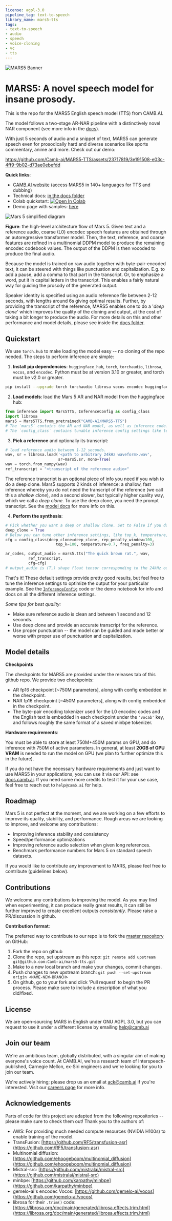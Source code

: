 ```yaml
---
license: agpl-3.0
pipeline_tag: text-to-speech
library_name: mars5-tts
tags:
- text-to-speech
- audio
- speech
- voice-cloning
- vc
- tts
---
```

![MARS5 Banner](assets/github-banner.png)

# MARS5: A novel speech model for insane prosody.

This is the repo for the MARS5 English speech model (TTS) from CAMB.AI.

The model follows a two-stage AR-NAR pipeline with a distinctively novel NAR component (see more info in the [docs](docs/architecture.md)). 

With just 5 seconds of audio and a snippet of text, MARS5 can generate speech even for prosodically hard and diverse scenarios like sports commentary, anime and more. Check out our demo:




https://github.com/Camb-ai/MARS5-TTS/assets/23717819/3e191508-e03c-4ff9-9b02-d73ae0ebefdd




**Quick links**:
- [CAMB.AI website](https://camb.ai/) (access MARS5 in 140+ languages for TTS and dubbing)
- Technical docs: [in the docs folder](docs/architecture.md)
- Colab quickstart: <a target="_blank" href="https://colab.research.google.com/github/Camb-ai/mars5-tts/blob/master/mars5_demo.ipynb"><img src="https://colab.research.google.com/assets/colab-badge.svg" alt="Open In Colab"/></a>
- Demo page with samples: [here](https://6b1a3a8e53ae.ngrok.app/)

![Mars 5 simplified diagram](docs/assets/simplified_diagram.png)

**Figure**: the high-level architecture flow of Mars 5. Given text and a reference audio, coarse (L0) encodec speech features are obtained through an autoregressive transformer model. Then, the text, reference, and coarse features are refined in a multinomial DDPM model to produce the remaining encodec codebook values. The output of the DDPM is then vocoded to produce the final audio.

Because the model is trained on raw audio together with byte-pair-encoded text, it can be steered with things like punctuation and capitalization.
E.g. to add a pause, add a comma to that part in the transcript. Or, to emphasize a word, put it in capital letters in the transcript. 
This enables a fairly natural way for guiding the prosody of the generated output.

Speaker identity is specified using an audio reference file between 2-12 seconds, with lengths around 6s giving optimal results.
Further, by providing the transcript of the reference, MARS5 enables one to do a '_deep clone_' which improves the quality of the cloning and output, at the cost of taking a bit longer to produce the audio.
For more details on this and other performance and model details, please see inside the [docs folder](docs/architecture.md).


## Quickstart


We use `torch.hub` to make loading the model easy -- no cloning of the repo needed. The steps to perform inference are simple:

1. **Install pip dependencies**: `huggingface_hub`, `torch`, `torchaudio`, `librosa`, `vocos`, and `encodec`. Python must be at version 3.10 or greater, and torch must be v2.0 or greater.

```bash
pip install --upgrade torch torchaudio librosa vocos encodec huggingface_hub
```

2. **Load models**: load the Mars 5 AR and NAR model from the huggingface hub:

```python
from inference import Mars5TTS, InferenceConfig as config_class
import librosa
mars5 = Mars5TTS.from_pretrained("CAMB-AI/MARS5-TTS")
# The `mars5` contains the AR and NAR model, as well as inference code.
# The `config_class` contains tunable inference config settings like temperature.
```
3. **Pick a reference** and optionally its transcript:

```python
# load reference audio between 1-12 seconds.
wav, sr = librosa.load('<path to arbitrary 24kHz waveform>.wav', 
                       sr=mars5.sr, mono=True)
wav = torch.from_numpy(wav)
ref_transcript = "<transcript of the reference audio>"
```

The reference transcript is an optional piece of info you need if you wish to do a deep clone.
Mars5 supports 2 kinds of inference: a shallow, fast inference whereby you do not need the transcript of the reference (we call this a _shallow clone_), and a second slower, but typically higher quality way, which we call a _deep clone_.
To use the deep clone, you need the prompt transcript. See the [model docs](docs/architecture.md) for more info on this. 

4. **Perform the synthesis**:

```python
# Pick whether you want a deep or shallow clone. Set to False if you don't know prompt transcript or want fast inference. Set to True if you know transcript and want highest quality.
deep_clone = True 
# Below you can tune other inference settings, like top_k, temperature, top_p, etc...
cfg = config_class(deep_clone=deep_clone, rep_penalty_window=100,
                      top_k=100, temperature=0.7, freq_penalty=3)

ar_codes, output_audio = mars5.tts("The quick brown rat.", wav, 
          ref_transcript,
          cfg=cfg)
# output_audio is (T,) shape float tensor corresponding to the 24kHz output audio.
```

That's it! These default settings provide pretty good results, but feel free to tune the inference settings to optimize the output for your particular example. See the [`InferenceConfig`](inference.py) code or the demo notebook for info and docs on all the different inference settings.

_Some tips for best quality:_
- Make sure reference audio is clean and between 1 second and 12 seconds.
- Use deep clone and provide an accurate transcript for the reference.
- Use proper punctuation -- the model can be guided and made better or worse with proper use of punctuation and capitalization.


## Model details

**Checkpoints**

The checkpoints for MARS5 are provided under the releases tab of this github repo. We provide two checkpoints:

- AR fp16 checkpoint [~750M parameters], along with config embedded in the checkpoint.
- NAR fp16 checkpoint [~450M parameters], along with config embedded in the checkpoint.
- The byte-pair encoding tokenizer used for the L0 encodec codes and the English text is embedded in each checkpoint under the `'vocab'` key, and follows roughly the same format of a saved minbpe tokenizer. 

**Hardware requirements**:

You must be able to store at least 750M+450M params on GPU, and do inference with 750M of active parameters. In general, at least **20GB of GPU VRAM** is needed to run the model on GPU (we plan to further optimize this in the future).

If you do not have the necessary hardware requirements and just want to use MARS5 in your applications, you can use it via our API: see [docs.camb.ai](https://docs.camb.ai/). If you need some more credits to test it for your use case, feel free to reach out to `help@camb.ai` for help.

## Roadmap

Mars 5 is not perfect at the moment, and we are working on a few efforts to improve its quality, stability, and performance. 
Rough areas we are looking to improve, and welcome any contributions:

- Improving inference stability and consistency
- Speed/performance optimizations
- Improving reference audio selection when given long references.
- Benchmark performance numbers for Mars 5 on standard speech datasets. 

If you would like to contribute any improvement to MARS, please feel free to contribute (guidelines below).

## Contributions

We welcome any contributions to improving the model. As you may find when experimenting, it can produce really great results, it can still be further improved to create excellent outputs _consistently_.  Please raise a PR/discussion in github.

**Contribution format**:

The preferred way to contribute to our repo is to fork the [master repository](https://github.com/Camb-ai/mars5-tts) on GitHub:

1. Fork the repo on github
2. Clone the repo, set upstream as this repo: `git remote add upstream git@github.com:Camb-ai/mars5-tts.git`
3. Make to a new local branch and make your changes, commit changes.
4. Push changes to new upstream branch: `git push --set-upstream origin <NAME-NEW-BRANCH>`
5. On github, go to your fork and click 'Pull request' to begin the PR process. Please make sure to include a description of what you did/fixed.

## License

We are open-sourcing MARS in English under GNU AGPL 3.0, but you can request to use it under a different license by emailing help@camb.ai

## Join our team

We're an ambitious team, globally distributed, with a singular aim of making everyone's voice count. At CAMB.AI, we're a research team of Interspeech-published, Carnegie Mellon, ex-Siri engineers and we're looking for you to join our team. 

We're actively hiring; please drop us an email at ack@camb.ai if you're interested. Visit our [careers page](https://www.camb.ai/careers) for more info.

## Acknowledgements

Parts of code for this project are adapted from the following repositories -- please make sure to check them out! Thank you to the authors of:

- AWS: For providing much needed compute resources (NVIDIA H100s) to enable training of the model.
- TransFusion: [https://github.com/RF5/transfusion-asr](https://github.com/RF5/transfusion-asr)
- Multinomial diffusion: [https://github.com/ehoogeboom/multinomial_diffusion](https://github.com/ehoogeboom/multinomial_diffusion)
- Mistral-src: [https://github.com/mistralai/mistral-src](https://github.com/mistralai/mistral-src)
- minbpe: [https://github.com/karpathy/minbpe](https://github.com/karpathy/minbpe)
- gemelo-ai's encodec Vocos: [https://github.com/gemelo-ai/vocos](https://github.com/gemelo-ai/vocos)
- librosa for their `.trim()` code: [https://librosa.org/doc/main/generated/librosa.effects.trim.html](https://librosa.org/doc/main/generated/librosa.effects.trim.html)